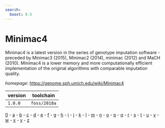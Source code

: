 ```yaml
---
search:
  boost: 0.5
---
```

# Minimac4

Minimac4 is a latest version in the series of genotype imputation software  - preceded by Minimac3 (2015), Minimac2 (2014), minimac (2012) and MaCH (2010).  Minimac4 is a lower memory and more computationally efficient implementation  of the original algorithms with comparable imputation quality.

*homepage*: <https://genome.sph.umich.edu/wiki/Minimac4>

version | toolchain
--------|----------
``1.0.0`` | ``foss/2018a``

[0](../0/index.md) - [a](../a/index.md) - [b](../b/index.md) - [c](../c/index.md) - [d](../d/index.md) - [e](../e/index.md) - [f](../f/index.md) - [g](../g/index.md) - [h](../h/index.md) - [i](../i/index.md) - [j](../j/index.md) - [k](../k/index.md) - [l](../l/index.md) - [m](../m/index.md) - [n](../n/index.md) - [o](../o/index.md) - [p](../p/index.md) - [q](../q/index.md) - [r](../r/index.md) - [s](../s/index.md) - [t](../t/index.md) - [u](../u/index.md) - [v](../v/index.md) - [w](../w/index.md) - [x](../x/index.md) - [y](../y/index.md) - [z](../z/index.md)


